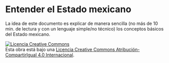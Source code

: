 # Entender el Estado mexicano

La idea de este documento es explicar de manera sencilla (no más de 10 min. de lectura y con un lenguaje simple/no técnico) los conceptos básicos del Estado mexicano. 


 
 
 

<a rel="license" href="http://creativecommons.org/licenses/by-sa/4.0/"><img alt="Licencia Creative Commons" style="border-width:0" src="https://i.creativecommons.org/l/by-sa/4.0/88x31.png" /></a><br />Esta obra está bajo una <a rel="license" href="http://creativecommons.org/licenses/by-sa/4.0/">Licencia Creative Commons Atribución-CompartirIgual 4.0 Internacional</a>.
